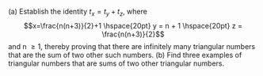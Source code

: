 (a) Establish the identity $t_x = t_y + t_z$, where
$$x=\frac{n(n+3)}{2}+1 \hspace{20pt} y = n + 1 \hspace{20pt} z = \frac{n(n+3)}{2}$$
       and n $\geq{1}$, thereby proving that there are infinitely many triangular numbers that are
       the sum of two other such numbers.
(b) Find three examples of triangular numbers that are sums of two other triangular numbers.